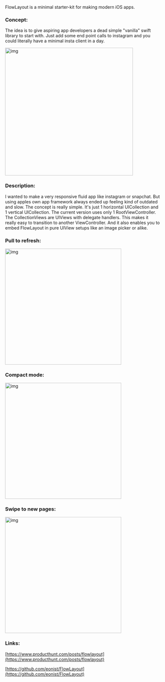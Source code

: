 FlowLayout is a minimal starter-kit for making modern iOS apps<!--more-->.

### Concept:
The idea is to give aspiring app developers a dead simple "vanilla" swift library to start with. Just add some end point calls to instagram and you could literally have a minimal insta client in a day.

<img width="416" alt="img" src="https://rawgit.com/stylekit/img/master/short.gif">

### Description:
I wanted to make a very responsive fluid app like instagram or snapchat. But using apples own app framework always ended up feeling kind of outdated and slow. The concept is really simple. It's just 1 horizontal UICollection and 1 vertical UICollection. The current version uses only 1 RootViewController. The CollectionViews are UIViews with delegate handlers. This makes it really easy to transition to another ViewController. And it also enables you to embed FlowLayout in pure UIView setups like an image picker or alike. 

### Pull to refresh:
<img width="378" alt="img" src="https://rawgit.com/stylekit/img/master/Photo 04-08-2018, 13 29 23 copy.jpg">

### Compact mode:
<img width="378" alt="img" src="https://rawgit.com/stylekit/img/master/Photo 04-08-2018, 13 30 00 copy.jpg">

### Swipe to new pages:
<img width="378" alt="img" src="https://rawgit.com/stylekit/img/master/Photo 04-08-2018, 13 29 43 copy.jpg">

### Links: 

[https://www.producthunt.com/posts/flowlayout](https://www.producthunt.com/posts/flowlayout)  

[https://github.com/eonist/FlowLayout](https://github.com/eonist/FlowLayout) 